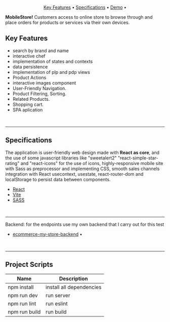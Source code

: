 <p align="center">
  <a href="#key-features">Key Features</a> •
  <a href="#specifications">Specifications</a> •
  <a href="#">Demo</a> •
</p>

<div align="">
   <p>
      <b>MobileStore!</b> Customers access to online store to browse through and place orders for products or services via their own devices.</i>
   </p>
</div>


## Key Features

- search by brand and name
- interactive chef
- implementation of states and contexts
- data persistence
- implementation of plp and pdp views
- Product Actions
- interactive images component
- User-Friendly Navigation.
- Product Filtering, Sorting.
- Related Products.
- Shopping cart.
- SPA aplication


<br>
<hr>

## Specifications 
<p>The application is user-friendly web design made with <b>React  as core</b>, 
and the use of some javascript libraries like "sweetalert2" "react-simple-star-rating" and "react-icons" for the use of icons, highly-responsive mobile site with Sass as preprocessor and implementing CSS, smooth sales channels integration with React usecontext, usestate, react-router-dom and localStorage to persist data between components.</p>

- [React](https://reactjs.org/)
- [Vite](https://vitejs.dev/)
- [SASS](https://sass-lang.com/)

<br>
<hr>

Backend: for the endpoints use my own backend that I carry out for this test
- <a href="https://github.com/tanachnology/ecommerce-my-store-backend">ecommerce-my-store-backend</a> •

<br>
<hr>

## Project Scripts
| Name | Description |
| ------ | ------ |
| npm install | install all dependencies |
| npm run dev | run server|
| npm run lint | run eslint|
| npm run build | run build|
